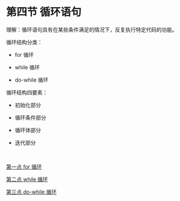 # 第四节 循环语句

理解：循环语句具有在某些条件满足的情况下，反复执行特定代码的功能。

<div class="br"></div>

循环结构分类：

  - for 循环

  - while 循环

  - do-while 循环

<div class="br"></div>

循环结构四要素：

  - 初始化部分

  - 循环条件部分

  - 循环体部分

  - 迭代部分

<br>

[第一点 for 循环](./P4-1-第一点%20for%20循环.md)

[第二点 while 循环](./P4-2-第二点%20while%20循环.md)

[第三点 do-while 循环](./P4-3-第三点%20do-while%20循环.md)